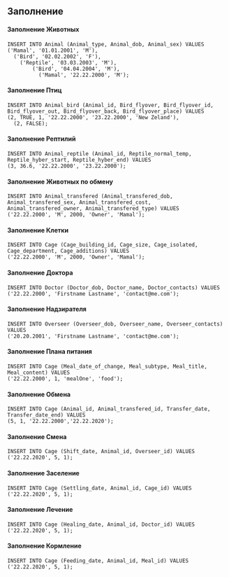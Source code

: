## Заполнение

#### Заполнение Животных
```
INSERT INTO Animal (Animal_type, Animal_dob, Animal_sex) VALUES 
('Mamal', '01.01.2001', 'M'),
  ('Bird', '02.02.2002', 'F'),
    ('Reptile', '03.03.2003', 'M'),
        ('Bird', '04.04.2004', 'M'),
          ('Mamal', '22.22.2000', 'M');
```
#### Заполнение Птиц
```
INSERT INTO Animal_bird (Animal_id, Bird_flyover, Bird_flyover_id, Bird_flyover_out, Bird_flyover_back, Bird_flyover_place) VALUES 
(2, TRUE, 1, '22.22.2000', '23.22.2000', 'New Zeland'),
  (2, FALSE);
```
#### Заполнение Рептилий
```
INSERT INTO Animal_reptile (Animal_id, Reptile_normal_temp, Reptile_hyber_start, Reptile_hyber_end) VALUES 
(3, 36.6, '22.22.2000', '23.22.2000');
```

#### Заполнение Животных по обмену
```
INSERT INTO Animal_transfered (Animal_transfered_dob, Animal_transfered_sex, Animal_transfered_cost, Animal_transfered_owner, Animal_transfered_type) VALUES 
('22.22.2000', 'M', 2000, 'Owner', 'Mamal');
```

#### Заполнение Клетки
```
INSERT INTO Cage (Cage_building_id, Cage_size, Cage_isolated, Cage_department, Cage_additions) VALUES 
('22.22.2000', 'M', 2000, 'Owner', 'Mamal');
```
#### Заполнение Доктора
```
INSERT INTO Doctor (Doctor_dob, Doctor_name, Doctor_contacts) VALUES 
('22.22.2000', 'Firstname Lastname', 'contact@me.com');
```
#### Заполнение Надзирателя
```
INSERT INTO Overseer (Overseer_dob, Overseer_name, Overseer_contacts) VALUES 
('20.20.2001', 'Firstname Lastname', 'contact@me.com');
```
#### Заполнение Плана питания
```
INSERT INTO Cage (Meal_date_of_change, Meal_subtype, Meal_title, Meal_content) VALUES 
('22.22.2000', 1, 'mealOne', 'food');
```
#### Заполнение Обмена
```
INSERT INTO Cage (Animal_id, Animal_transfered_id, Transfer_date, Transfer_date_end) VALUES 
(5, 1, '22.22.2000','22.22.2020');
```
#### Заполнение Смена
```
INSERT INTO Cage (Shift_date, Animal_id, Overseer_id) VALUES 
('22.22.2020', 5, 1);
```
#### Заполнение Заселение
```
INSERT INTO Cage (Settling_date, Animal_id, Cage_id) VALUES 
('22.22.2020', 5, 1);
```
#### Заполнение Лечение
```
INSERT INTO Cage (Healing_date, Animal_id, Doctor_id) VALUES 
('22.22.2020', 5, 1);
```
#### Заполнение Кормление
```
INSERT INTO Cage (Feeding_date, Animal_id, Meal_id) VALUES 
('22.22.2020', 5, 1);
```
